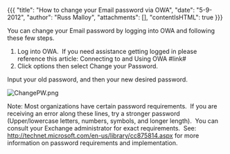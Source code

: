 {{{
  "title": "How to change your Email password via OWA",
  "date": "5-9-2012",
  "author": "Russ Malloy",
  "attachments": [],
  "contentIsHTML": true
}}}

<p>You can change your Email password by logging into OWA and following these few steps.</p>
<ol>
  <li>Log into OWA.&nbsp; If you need assistance getting logged in please reference this article: Connecting to and Using OWA #link#</li>
  <li>Click options then select Change your Password.&nbsp;</li>
</ol>
<p>Input your old password, and then your new desired password.</p>
<p><img src="https://t3n.zendesk.com/attachments/token/ncudavqnaydfp8j/?name=ChangePW.png" alt="ChangePW.png" />
</p>
<p>Note: Most organizations have certain password requirements.&nbsp; If you are receiving an error along these lines, try a stronger password (Upper/lowercase letters, numbers, symbols, and longer length).&nbsp; You can consult your Exchange administrator
  for exact requirements.&nbsp; See: <a href="http://technet.microsoft.com/en-us/library/cc875814.aspx">http://technet.microsoft.com/en-us/library/cc875814.aspx</a> for more information on password requirements and implementation.</p>